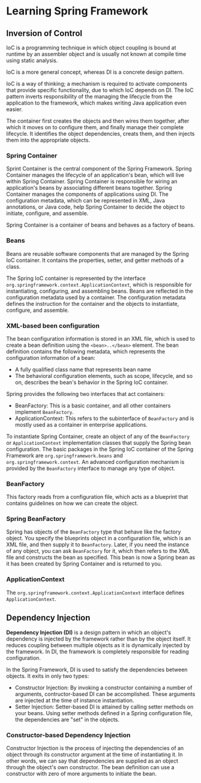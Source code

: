 # Learning Spring Framework

## Inversion of Control
IoC is a programming technique in which object coupling is bound at runtime by an assembler object and is usually not known at compile time using static analysis.

IoC is a more general concept, whereas DI is a concrete design pattern.

IoC is a way of thinking; a mechanism is required to activate components that provide specific functionality, due to which IoC depends on DI. The IoC pattern inverts responsibility of the managing the lifecycle from the application to the framework, which makes writing Java application even easier.

The container first creates the objects and then wires them together, after which it moves on to configure them, and finally manage their complete lifecycle. It identifies the object dependencies, creats them, and then injects them into the appropriate objects.

### Spring Container
Sprint Container is the central component of the Spring Framework. Spring Container manages the lifecycle of an application's bean, which will live within Spring Container. Spring Container is responsible for wiring an application's beans by associating different beans together. Spring Container manages the components of applications using DI. The configuration metadata, which can be represented in XML, Java annotations, or Java code, help Spring Container to decide the object to initiate, configure, and assemble.

Spring Container is a container of beans and behaves as a factory of beans.

### Beans
Beans are reusable software components that are managed by the Spring IoC container. It contains the properties, setter, and getter methods of a class.

The Spring IoC container is represented by the interface `org.springframework.context.ApplicationContext`, which is responsible for instantiating, configuring, and assembling beans. Beans are reflected in the configuration metadata used by a container. The configuration metadata defines the instruction for the container and the objects to instantiate, configure, and assemble.

### XML-based been configuration
The bean configuration information is stored in an XML file, which is used to create a bean definition using the `<bean>..</bean>` element. The bean definition contains the following metadata, which represents the configuration information of a bean:
* A fully qualified class name that represents bean name
* The behavioral configuration elements, such as scope, lifecycle, and so on, describes the bean's behavior in the Spring IoC container.

Spring provides the following two interfaces that act containers:
* BeanFactory: This is a basic container, and all other containers implement `BeanFactory`.
* ApplicationContext: This refers to the subinterface of `BeanFactory` and is mostly used as a container in enterprise applications.

To instantiate Spring Container, create an object of any of the `BeanFactory` or `ApplicationContext` implementation classes that supply the Spring bean configuration. The basic packages in the Spring IoC container of the Spring Framework are `org.springframework.beans` and `org.springframework.context`. An advanced configuration mechanism is provided by the `BeanFactory` interface to manage any type of object.

### BeanFactory
This factory reads from a configuration file, which acts as a blueprint that contains guidelines on how we can create the object.

### Spring BeanFactory
Spring has objects of the `BeanFactory` type that behave like the factory object. You specify the blueprints object in a configuration file, which is an XML file, and then supply it to `BeanFactory`. Later, if you need the instance of any object, you can ask `BeanFactory` for it, which then refers to the XML file and constructs the bean as specified. This bean is now a Spring bean as it has been created by Spring Container and is returned to you.

### ApplicationContext
The `org.springframework.context.ApplicationContext` interface defines `ApplicationContext`.

## Dependency Injection
**Dependency Injection (DI)** is a design pattern in which an object's dependency is injected by the framework rather than by the object itself. It reduces coupling between multiple objects as it is dynamically injected by the framework. In DI, the framework is completely responsible for reading configuration.

In the Spring Framework, DI is used to satisfy the dependencies between objects. It exits in only two types:
* Constructor Injection: By invoking a constructor containing a number of arguments, contructor-based DI can be accomplished. These arguments are injected at the time of instance instantiation.
* Setter Injection: Setter-based DI is attained by calling setter methods on your beans. Using setter methods defined in a Spring configuration file, the dependencies are "set" in the objects.

### Constructor-based Dependency Injection
Constructor Injection is the process of injecting the dependencies of an object through its constructor argument at the time of instantiating it. In other words, we can say that dependencies are supplied as an object through the object's own constructor. The bean definition can use a constructor with zero of more arguments to initiate the bean.
